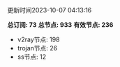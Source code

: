 更新时间2023-10-07 04:13:16

**总订阅: 73**
**总节点: 933**
**有效节点: 236**
- v2ray节点: 198
- trojan节点: 26
- ss节点: 12
